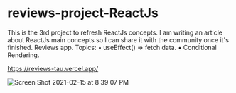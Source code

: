 # reviews-project-ReactJs

This is the 3rd project to refresh ReactJs concepts. I am writing an article about ReactJs main concepts so I can share it with the community once it's finished. Reviews app. 
Topics: • useEffect() => fetch data. • Conditional Rendering.

https://reviews-tau.vercel.app/

![Screen Shot 2021-02-15 at 8 39 07 PM](https://user-images.githubusercontent.com/60779542/107973011-1a4afc00-6fce-11eb-82ee-48a1cf2d836b.png)
